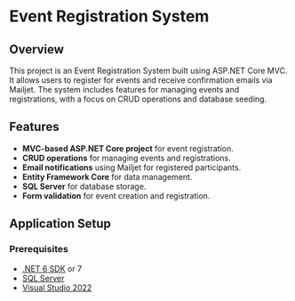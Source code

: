 # Event Registration System

## Overview

This project is an Event Registration System built using ASP.NET Core MVC. It allows users to register for events and receive confirmation emails via Mailjet. The system includes features for managing events and registrations, with a focus on CRUD operations and database seeding.

## Features

- **MVC-based ASP.NET Core project** for event registration.
- **CRUD operations** for managing events and registrations.
- **Email notifications** using Mailjet for registered participants.
- **Entity Framework Core** for data management.
- **SQL Server** for database storage.
- **Form validation** for event creation and registration.

## Application Setup

### Prerequisites

- [.NET 6 SDK](https://dotnet.microsoft.com/download/dotnet/6.0) or 7
- [SQL Server](https://www.microsoft.com/en-us/sql-server/sql-server-downloads)
- [Visual Studio 2022](https://visualstudio.microsoft.com/vs/)


